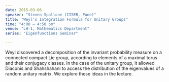 ```yaml
---
date: 2015-03-06
speaker: "Steven Spallone (IISER, Pune)"
title: "Weyl's Integration Formula for Unitary Groups"
time: "4:00 – 4:50 pm"
venue: "LH-1, Mathematics Department"
series: "Eigenfunctions Seminar"

---
```


Weyl discovered a decomposition of the invariant probability
measure on a connected compact Lie group, according to elements of a
maximal torus and their conjugacy classes. In the case of the unitary
group, it allowed Diaconis and Shahshahani to access the distribution of
the eigenvalues of a random unitary matrix. We explore these ideas in the
lecture.
